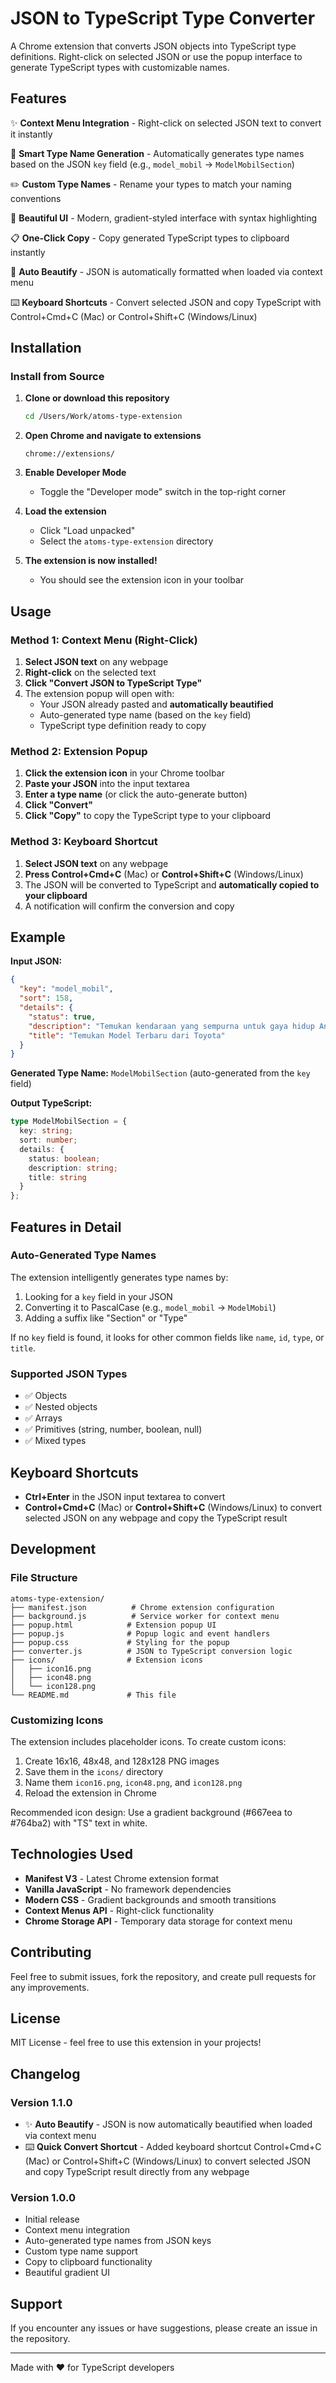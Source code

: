 # JSON to TypeScript Type Converter

A Chrome extension that converts JSON objects into TypeScript type definitions. Right-click on selected JSON or use the popup interface to generate TypeScript types with customizable names.

## Features

✨ **Context Menu Integration** - Right-click on selected JSON text to convert it instantly

🎯 **Smart Type Name Generation** - Automatically generates type names based on the JSON `key` field (e.g., `model_mobil` → `ModelMobilSection`)

✏️ **Custom Type Names** - Rename your types to match your naming conventions

🎨 **Beautiful UI** - Modern, gradient-styled interface with syntax highlighting

📋 **One-Click Copy** - Copy generated TypeScript types to clipboard instantly

🔧 **Auto Beautify** - JSON is automatically formatted when loaded via context menu

⌨️ **Keyboard Shortcuts** - Convert selected JSON and copy TypeScript with Control+Cmd+C (Mac) or Control+Shift+C (Windows/Linux)

## Installation

### Install from Source

1. **Clone or download this repository**
   ```bash
   cd /Users/Work/atoms-type-extension
   ```

2. **Open Chrome and navigate to extensions**
   ```
   chrome://extensions/
   ```

3. **Enable Developer Mode**
   - Toggle the "Developer mode" switch in the top-right corner

4. **Load the extension**
   - Click "Load unpacked"
   - Select the `atoms-type-extension` directory

5. **The extension is now installed!**
   - You should see the extension icon in your toolbar

## Usage

### Method 1: Context Menu (Right-Click)

1. **Select JSON text** on any webpage
2. **Right-click** on the selected text
3. **Click "Convert JSON to TypeScript Type"**
4. The extension popup will open with:
   - Your JSON already pasted and **automatically beautified**
   - Auto-generated type name (based on the `key` field)
   - TypeScript type definition ready to copy

### Method 2: Extension Popup

1. **Click the extension icon** in your Chrome toolbar
2. **Paste your JSON** into the input textarea
3. **Enter a type name** (or click the auto-generate button)
4. **Click "Convert"**
5. **Click "Copy"** to copy the TypeScript type to your clipboard

### Method 3: Keyboard Shortcut

1. **Select JSON text** on any webpage
2. **Press Control+Cmd+C** (Mac) or **Control+Shift+C** (Windows/Linux)
3. The JSON will be converted to TypeScript and **automatically copied to your clipboard**
4. A notification will confirm the conversion and copy

## Example

**Input JSON:**
```json
{
  "key": "model_mobil",
  "sort": 158,
  "details": {
    "status": true,
    "description": "Temukan kendaraan yang sempurna untuk gaya hidup Anda.",
    "title": "Temukan Model Terbaru dari Toyota"
  }
}
```

**Generated Type Name:** `ModelMobilSection` (auto-generated from the `key` field)

**Output TypeScript:**
```typescript
type ModelMobilSection = {
  key: string;
  sort: number;
  details: {
    status: boolean;
    description: string;
    title: string
  }
};
```

## Features in Detail

### Auto-Generated Type Names

The extension intelligently generates type names by:
1. Looking for a `key` field in your JSON
2. Converting it to PascalCase (e.g., `model_mobil` → `ModelMobil`)
3. Adding a suffix like "Section" or "Type"

If no `key` field is found, it looks for other common fields like `name`, `id`, `type`, or `title`.

### Supported JSON Types

- ✅ Objects
- ✅ Nested objects
- ✅ Arrays
- ✅ Primitives (string, number, boolean, null)
- ✅ Mixed types

## Keyboard Shortcuts

- **Ctrl+Enter** in the JSON input textarea to convert
- **Control+Cmd+C** (Mac) or **Control+Shift+C** (Windows/Linux) to convert selected JSON on any webpage and copy the TypeScript result

## Development

### File Structure

```
atoms-type-extension/
├── manifest.json          # Chrome extension configuration
├── background.js          # Service worker for context menu
├── popup.html            # Extension popup UI
├── popup.js              # Popup logic and event handlers
├── popup.css             # Styling for the popup
├── converter.js          # JSON to TypeScript conversion logic
├── icons/                # Extension icons
│   ├── icon16.png
│   ├── icon48.png
│   └── icon128.png
└── README.md             # This file
```

### Customizing Icons

The extension includes placeholder icons. To create custom icons:

1. Create 16x16, 48x48, and 128x128 PNG images
2. Save them in the `icons/` directory
3. Name them `icon16.png`, `icon48.png`, and `icon128.png`
4. Reload the extension in Chrome

Recommended icon design: Use a gradient background (#667eea to #764ba2) with "TS" text in white.

## Technologies Used

- **Manifest V3** - Latest Chrome extension format
- **Vanilla JavaScript** - No framework dependencies
- **Modern CSS** - Gradient backgrounds and smooth transitions
- **Context Menus API** - Right-click functionality
- **Chrome Storage API** - Temporary data storage for context menu

## Contributing

Feel free to submit issues, fork the repository, and create pull requests for any improvements.

## License

MIT License - feel free to use this extension in your projects!

## Changelog

### Version 1.1.0
- ✨ **Auto Beautify** - JSON is now automatically beautified when loaded via context menu
- ⌨️ **Quick Convert Shortcut** - Added keyboard shortcut Control+Cmd+C (Mac) or Control+Shift+C (Windows/Linux) to convert selected JSON and copy TypeScript result directly from any webpage

### Version 1.0.0
- Initial release
- Context menu integration
- Auto-generated type names from JSON keys
- Custom type name support
- Copy to clipboard functionality
- Beautiful gradient UI

## Support

If you encounter any issues or have suggestions, please create an issue in the repository.

---

Made with ❤️ for TypeScript developers

